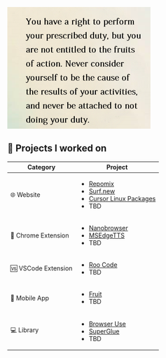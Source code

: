 
![Message](./images/image_1.png)


## 📝 Projects I worked on

| Category           | Project                                                                                           |
| ------------------ | ------------------------------------------------------------------------------------------------- |
| 🌐 Website          | <ul><li>[Repomix](https://github.com/yamadashy/repomix)</li> <li> [Surf.new](https://github.com/steel-dev/surf.new) </li> <li> [Cursor Linux Packages](https://github.com/PaperBoardOfficial/cursor-linux-packages) </li><li>TBD </li> </ul>                  |
| 🔌 Chrome Extension | <ul><li>[Nanobrowser](https://github.com/nanobrowser/nanobrowser) </li><li> [MSEdgeTTS](https://github.com/yacine-bens/MsEdge-TTS-Extension) </li> <li>TBD</li></ul> |
| 🆚 VSCode Extension | <ul><li>[Roo Code](https://github.com/RooCodeInc/Roo-Code) </li> <li>TBD</li></ul> |
| 📱 Mobile App       | <ul><li> [Fruit](https://github.com/PaperBoardOfficial/Fruit)   </li> <li> TBD </li> </ul>                                       |
| 💻 Library          | <ul><li>[Browser Use](https://github.com/browser-use/browser-use)   </li> <li> [SuperGlue](https://github.com/superglue-ai/superglue) </li> <li> TBD </li></ul>                                   |
